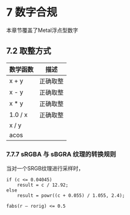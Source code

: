 # 7 数字合规

本章节覆盖了Metal浮点型数字



## 7.2 取整方式


| 数学函数 | 描述 |
| -- | -- |
| x + y | 正确取整 |
| x - y | 正确取整 |
| x * y | 正确取整 |
| 1.0 / x | 正确取整 |
| x / y | |
| acos | |




### 7.7.7 sRGBA 与 sBGRA 纹理的转换规则

当对一个SRGB纹理进行采样时，

```metal
if (c <= 0.04045)
    result = c / 12.92;
else 
    result = powr((c + 0.055) / 1.055, 2.4);
```

```metal
fabs(r – rorig) <= 0.5
```
